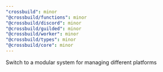 ```yaml
---
"crossbuild": minor
"@crossbuild/functions": minor
"@crossbuild/discord": minor
"@crossbuild/guilded": minor
"@crossbuild/worker": minor
"@crossbuild/types": minor
"@crossbuild/core": minor
---
```


Switch to a modular system for managing different platforms
